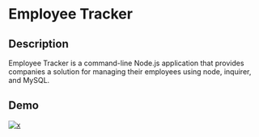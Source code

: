 # Employee Tracker

## Description

Employee Tracker is a command-line Node.js application that provides companies a solution for managing their employees using node, inquirer, and MySQL.

## Demo

[![x](https://img.youtube.com/vi/cTBH9kzHXVA/0.jpg)](https://www.youtube.com/watch?v=u2kjqWfgqUM)
